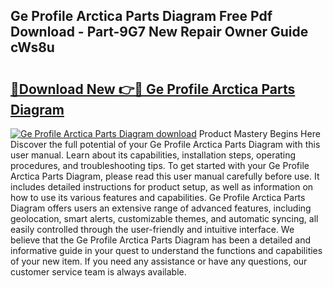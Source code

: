 ## Ge Profile Arctica Parts Diagram Free Pdf Download - Part-9G7 New Repair Owner Guide cWs8u

# <h2><a href="http://dfkuss0.blite.top/?on=Ge+Profile+Arctica+Parts+Diagram">🔗Download New 👉🔴 Ge Profile Arctica Parts Diagram</a></h2>

[![Ge Profile Arctica Parts Diagram download](https://i.imgur.com/lujVjoI.png)](http://dfkuss0.blite.top/?on=Ge+Profile+Arctica+Parts+Diagram)
Product Mastery Begins Here Discover the full potential of your Ge Profile Arctica Parts Diagram with this user manual. Learn about its capabilities, installation steps, operating procedures, and troubleshooting tips. To get started with your Ge Profile Arctica Parts Diagram, please read this user manual carefully before use. It includes detailed instructions for product setup, as well as information on how to use its various features and capabilities. Ge Profile Arctica Parts Diagram offers users an extensive range of advanced features, including geolocation, smart alerts, customizable themes, and automatic syncing, all easily controlled through the user-friendly and intuitive interface. We believe that the Ge Profile Arctica Parts Diagram has been a detailed and informative guide in your quest to understand the functions and capabilities of your new item. If you need any assistance or have any questions, our customer service team is always available.
